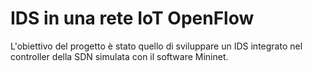# IDS in una rete IoT OpenFlow 
L'obiettivo del progetto è stato quello di sviluppare un IDS integrato nel controller della SDN simulata con il software Mininet.
